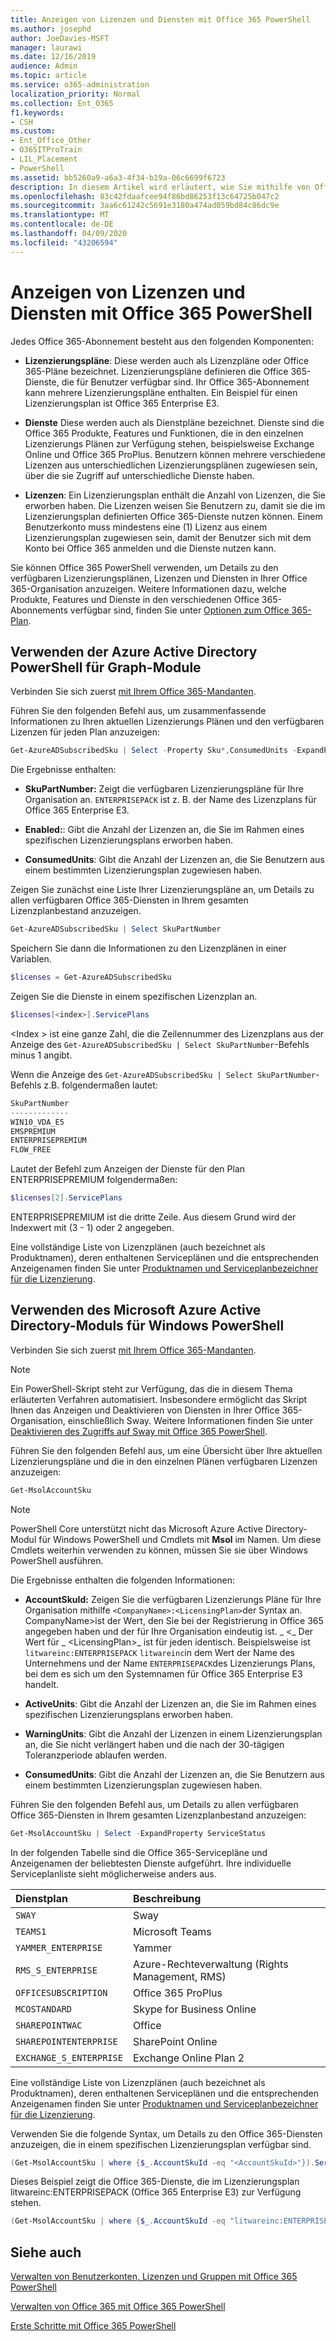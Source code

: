 ```yaml
---
title: Anzeigen von Lizenzen und Diensten mit Office 365 PowerShell
ms.author: josephd
author: JoeDavies-MSFT
manager: laurawi
ms.date: 12/16/2019
audience: Admin
ms.topic: article
ms.service: o365-administration
localization_priority: Normal
ms.collection: Ent_O365
f1.keywords:
- CSH
ms.custom:
- Ent_Office_Other
- O365ITProTrain
- LIL_Placement
- PowerShell
ms.assetid: bb5260a9-a6a3-4f34-b19a-06c6699f6723
description: In diesem Artikel wird erläutert, wie Sie mithilfe von Office 365 PowerShell Informationen zu den Lizenzierungsplänen, Diensten und Lizenzen anzeigen können, die in Ihrer Office 365-Organisation verfügbar sind.
ms.openlocfilehash: 83c42fdaafcee94f86bd86253f13c64725b047c2
ms.sourcegitcommit: 3aa6c61242c5691e3180a474ad059bd84c86dc9e
ms.translationtype: MT
ms.contentlocale: de-DE
ms.lasthandoff: 04/09/2020
ms.locfileid: "43206594"
---
```

# <a name="view-licenses-and-services-with-office-365-powershell"></a>Anzeigen von Lizenzen und Diensten mit Office 365 PowerShell

Jedes Office 365-Abonnement besteht aus den folgenden Komponenten:

- **Lizenzierungspläne**: Diese werden auch als Lizenzpläne oder Office 365-Pläne bezeichnet. Lizenzierungspläne definieren die Office 365-Dienste, die für Benutzer verfügbar sind. Ihr Office 365-Abonnement kann mehrere Lizenzierungspläne enthalten. Ein Beispiel für einen Lizenzierungsplan ist Office 365 Enterprise E3.
    
- **Dienste** Diese werden auch als Dienstpläne bezeichnet. Dienste sind die Office 365 Produkte, Features und Funktionen, die in den einzelnen Lizenzierungs Plänen zur Verfügung stehen, beispielsweise Exchange Online und Office 365 ProPlus. Benutzern können mehrere verschiedene Lizenzen aus unterschiedlichen Lizenzierungsplänen zugewiesen sein, über die sie Zugriff auf unterschiedliche Dienste haben.
    
- **Lizenzen**: Ein Lizenzierungsplan enthält die Anzahl von Lizenzen, die Sie erworben haben. Die Lizenzen weisen Sie Benutzern zu, damit sie die im Lizenzierungsplan definierten Office 365-Dienste nutzen können. Einem Benutzerkonto muss mindestens eine (1) Lizenz aus einem Lizenzierungsplan zugewiesen sein, damit der Benutzer sich mit dem Konto bei Office 365 anmelden und die Dienste nutzen kann.
    
Sie können Office 365 PowerShell verwenden, um Details zu den verfügbaren Lizenzierungsplänen, Lizenzen und Diensten in Ihrer Office 365-Organisation anzuzeigen. Weitere Informationen dazu, welche Produkte, Features und Dienste in den verschiedenen Office 365-Abonnements verfügbar sind, finden Sie unter [Optionen zum Office 365-Plan](https://go.microsoft.com/fwlink/p/?LinkId=691147).


## <a name="use-the-azure-active-directory-powershell-for-graph-module"></a>Verwenden der Azure Active Directory PowerShell für Graph-Module

Verbinden Sie sich zuerst [mit Ihrem Office 365-Mandanten](connect-to-office-365-powershell.md#connect-with-the-azure-active-directory-powershell-for-graph-module).
  
Führen Sie den folgenden Befehl aus, um zusammenfassende Informationen zu Ihren aktuellen Lizenzierungs Plänen und den verfügbaren Lizenzen für jeden Plan anzuzeigen:
  
```powershell
Get-AzureADSubscribedSku | Select -Property Sku*,ConsumedUnits -ExpandProperty PrepaidUnits
```

Die Ergebnisse enthalten:
  
- **SkuPartNumber:** Zeigt die verfügbaren Lizenzierungspläne für Ihre Organisation an. `ENTERPRISEPACK` ist z. B. der Name des Lizenzplans für Office 365 Enterprise E3.
    
- **Enabled:**: Gibt die Anzahl der Lizenzen an, die Sie im Rahmen eines spezifischen Lizenzierungsplans erworben haben.
    
- **ConsumedUnits**: Gibt die Anzahl der Lizenzen an, die Sie Benutzern aus einem bestimmten Lizenzierungsplan zugewiesen haben.
    
Zeigen Sie zunächst eine Liste Ihrer Lizenzierungspläne an, um Details zu allen verfügbaren Office 365-Diensten in Ihrem gesamten Lizenzplanbestand anzuzeigen.

```powershell
Get-AzureADSubscribedSku | Select SkuPartNumber
```

Speichern Sie dann die Informationen zu den Lizenzplänen in einer Variablen.

```powershell
$licenses = Get-AzureADSubscribedSku
```

Zeigen Sie die Dienste in einem spezifischen Lizenzplan an.

```powershell
$licenses[<index>].ServicePlans
```

\<Index > ist eine ganze Zahl, die die Zeilennummer des Lizenzplans aus der Anzeige des `Get-AzureADSubscribedSku | Select SkuPartNumber`-Befehls minus 1 angibt.

Wenn die Anzeige des `Get-AzureADSubscribedSku | Select SkuPartNumber`-Befehls z.B. folgendermaßen lautet:

```powershell
SkuPartNumber
-------------
WIN10_VDA_E5
EMSPREMIUM
ENTERPRISEPREMIUM
FLOW_FREE
```

Lautet der Befehl zum Anzeigen der Dienste für den Plan ENTERPRISEPREMIUM folgendermaßen:

```powershell
$licenses[2].ServicePlans
```

ENTERPRISEPREMIUM ist die dritte Zeile. Aus diesem Grund wird der Indexwert mit (3 - 1) oder 2 angegeben.

Eine vollständige Liste von Lizenzplänen (auch bezeichnet als Produktnamen), deren enthaltenen Serviceplänen und die entsprechenden Anzeigenamen finden Sie unter [Produktnamen und Serviceplanbezeichner für die Lizenzierung](https://docs.microsoft.com/azure/active-directory/users-groups-roles/licensing-service-plan-reference).

## <a name="use-the-microsoft-azure-active-directory-module-for-windows-powershell"></a>Verwenden des Microsoft Azure Active Directory-Moduls für Windows PowerShell

Verbinden Sie sich zuerst [mit Ihrem Office 365-Mandanten](connect-to-office-365-powershell.md#connect-with-the-microsoft-azure-active-directory-module-for-windows-powershell).

>[!Note]
>Ein PowerShell-Skript steht zur Verfügung, das die in diesem Thema erläuterten Verfahren automatisiert. Insbesondere ermöglicht das Skript Ihnen das Anzeigen und Deaktivieren von Diensten in Ihrer Office 365-Organisation, einschließlich Sway. Weitere Informationen finden Sie unter [Deaktivieren des Zugriffs auf Sway mit Office 365 PowerShell](disable-access-to-sway-with-office-365-powershell.md).
>
    
Führen Sie den folgenden Befehl aus, um eine Übersicht über Ihre aktuellen Lizenzierungspläne und die in den einzelnen Plänen verfügbaren Lizenzen anzuzeigen:
  
```powershell
Get-MsolAccountSku
```

>[!Note]
>PowerShell Core unterstützt nicht das Microsoft Azure Active Directory-Modul für Windows PowerShell und Cmdlets mit **Msol** im Namen. Um diese Cmdlets weiterhin verwenden zu können, müssen Sie sie über Windows PowerShell ausführen.
>

Die Ergebnisse enthalten die folgenden Informationen:
  
- **AccountSkuId:** Zeigen Sie die verfügbaren Lizenzierungs Pläne für Ihre Organisation mithilfe `<CompanyName>:<LicensingPlan>`der Syntax an.  CompanyName>ist der Wert, den Sie bei der Registrierung in Office 365 angegeben haben und der für Ihre Organisation eindeutig ist. _ \<_ Der Wert für _ \<LicensingPlan>_ ist für jeden identisch. Beispielsweise ist `litwareinc:ENTERPRISEPACK` `litwareinc`in dem Wert der Name des Unternehmens und der Name `ENTERPRISEPACK`des Lizenzierungs Plans, bei dem es sich um den Systemnamen für Office 365 Enterprise E3 handelt.
    
- **ActiveUnits**: Gibt die Anzahl der Lizenzen an, die Sie im Rahmen eines spezifischen Lizenzierungsplans erworben haben.
    
- **WarningUnits**: Gibt die Anzahl der Lizenzen in einem Lizenzierungsplan an, die Sie nicht verlängert haben und die nach der 30-tägigen Toleranzperiode ablaufen werden.
    
- **ConsumedUnits**: Gibt die Anzahl der Lizenzen an, die Sie Benutzern aus einem bestimmten Lizenzierungsplan zugewiesen haben.
    
Führen Sie den folgenden Befehl aus, um Details zu allen verfügbaren Office 365-Diensten in Ihrem gesamten Lizenzplanbestand anzuzeigen:
  
```powershell
Get-MsolAccountSku | Select -ExpandProperty ServiceStatus
```

In der folgenden Tabelle sind die Office 365-Servicepläne und Anzeigenamen der beliebtesten Dienste aufgeführt. Ihre individuelle Serviceplanliste sieht möglicherweise anders aus. 
  
|**Dienstplan**|**Beschreibung**|
|:-----|:-----|
| `SWAY` <br/> |Sway  <br/> |
| `TEAMS1` <br/> |Microsoft Teams  <br/> |
| `YAMMER_ENTERPRISE` <br/> |Yammer  <br/> |
| `RMS_S_ENTERPRISE` <br/> |Azure-Rechteverwaltung (Rights Management, RMS)  <br/> |
| `OFFICESUBSCRIPTION` <br/> |Office 365 ProPlus  <br/> |
| `MCOSTANDARD` <br/> |Skype for Business Online  <br/> |
| `SHAREPOINTWAC` <br/> |Office  <br/> |
| `SHAREPOINTENTERPRISE` <br/> |SharePoint Online  <br/> |
| `EXCHANGE_S_ENTERPRISE` <br/> |Exchange Online Plan 2  <br/> |
   
Eine vollständige Liste von Lizenzplänen (auch bezeichnet als Produktnamen), deren enthaltenen Serviceplänen und die entsprechenden Anzeigenamen finden Sie unter [Produktnamen und Serviceplanbezeichner für die Lizenzierung](https://docs.microsoft.com/azure/active-directory/users-groups-roles/licensing-service-plan-reference).

Verwenden Sie die folgende Syntax, um Details zu den Office 365-Diensten anzuzeigen, die in einem spezifischen Lizenzierungsplan verfügbar sind.
  
```powershell
(Get-MsolAccountSku | where {$_.AccountSkuId -eq "<AccountSkuId>"}).ServiceStatus
```

Dieses Beispiel zeigt die Office 365-Dienste, die im Lizenzierungsplan litwareinc:ENTERPRISEPACK (Office 365 Enterprise E3) zur Verfügung stehen.
  
```powershell
(Get-MsolAccountSku | where {$_.AccountSkuId -eq "litwareinc:ENTERPRISEPACK"}).ServiceStatus
```

## <a name="see-also"></a>Siehe auch

[Verwalten von Benutzerkonten, Lizenzen und Gruppen mit Office 365 PowerShell](manage-user-accounts-and-licenses-with-office-365-powershell.md)
  
[Verwalten von Office 365 mit Office 365 PowerShell](manage-office-365-with-office-365-powershell.md)
  
[Erste Schritte mit Office 365 PowerShell](getting-started-with-office-365-powershell.md)
